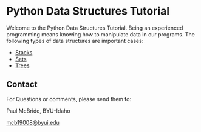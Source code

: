 # Python Data Structures Tutorial
Welcome to the Python Data Structures Tutorial. Being an experienced programming means knowing how to manipulate data in our programs. The following types of data structures are important cases:

* [Stacks](https://github.com/PaulMcB1234/CSE212_Final_Project_Paul_McBride/blob/main/1-Stacks.md)
* [Sets]()
* [Trees]()

## Contact
For Questions or comments, please send them to:

Paul McBride, BYU-Idaho

mcb19008@byui.edu

